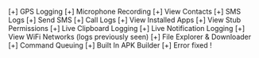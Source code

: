 [+] GPS Logging
[+] Microphone Recording
[+] View Contacts
[+] SMS Logs
[+] Send SMS
[+] Call Logs
[+] View Installed Apps
[+] View Stub Permissions
[+] Live Clipboard Logging
[+] Live Notification Logging
[+] View WiFi Networks (logs previously seen)
[+] File Explorer & Downloader
[+] Command Queuing
[+] Built In APK Builder
[+] Error fixed !
